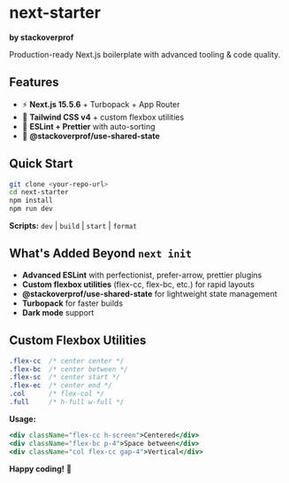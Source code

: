 # next-starter

**by stackoverprof**

Production-ready Next.js boilerplate with advanced tooling & code quality.

## Features

- ⚡ **Next.js 15.5.6** + Turbopack + App Router
- 🎨 **Tailwind CSS v4** + custom flexbox utilities
- 🔧 **ESLint + Prettier** with auto-sorting
- 🔄 **@stackoverprof/use-shared-state**

## Quick Start

```bash
git clone <your-repo-url>
cd next-starter
npm install
npm run dev
```

**Scripts:** `dev` | `build` | `start` | `format`

## What's Added Beyond `next init`

- **Advanced ESLint** with perfectionist, prefer-arrow, prettier plugins
- **Custom flexbox utilities** (flex-cc, flex-bc, etc.) for rapid layouts
- **@stackoverprof/use-shared-state** for lightweight state management
- **Turbopack** for faster builds
- **Dark mode** support

## Custom Flexbox Utilities

```css
.flex-cc  /* center center */
.flex-bc  /* center between */
.flex-sc  /* center start */
.flex-ec  /* center end */
.col      /* flex-col */
.full     /* h-full w-full */
```

**Usage:**
```jsx
<div className="flex-cc h-screen">Centered</div>
<div className="flex-bc p-4">Space between</div>
<div className="col flex-cc gap-4">Vertical</div>
```

**Happy coding!** 🚀

